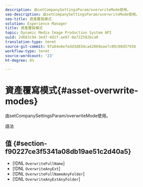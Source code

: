 ```yaml
---
description: 由setCompanySettingsParam/overwriteMode使用。
seo-description: 由setCompanySettingsParam/overwriteMode使用。
seo-title: 資產覆寫模式
solution: Experience Manager
title: 資產覆寫模式
topic: Dynamic Media Image Production System API
uuid: 2d683c94-3ed7-4d2f-ae97-8e722582bca0
translation-type: tm+mt
source-git-commit: 97a84e8e7edd3d834ca42069eae7c09c00d57938
workflow-type: tm+mt
source-wordcount: '23'
ht-degree: 8%

---
```



# 資產覆寫模式{#asset-overwrite-modes}

由setCompanySettingsParam/overwriteMode使用。

語法

## 值 {#section-f90227ce3f5341a08db19ae51c2d40a5}

* [!DNL `OverwriteFullName`]
* [!DNL `OverwriteAnyExt`]
* [!DNL `OverwriteFullNameAnyFolder`]
* [!DNL `OverwriteAnyExtAnyFolder`]

